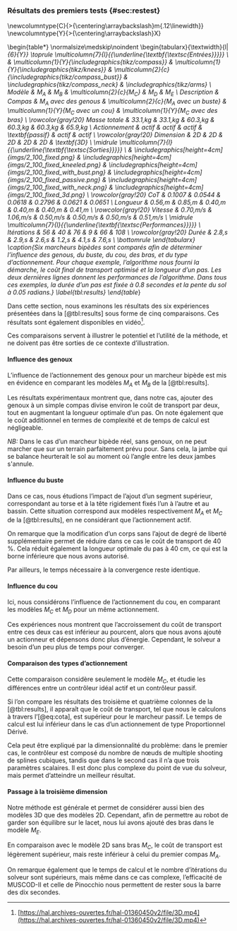 ### Résultats des premiers tests {#sec:restest}

\newcolumntype{C}{>{\centering\arraybackslash}m{.12\linewidth}}
\newcolumntype{Y}{>{\centering\arraybackslash}X}

\begin{table*}
    \normalsize\medskip\noindent
    \begin{tabularx}{\textwidth}{l| *{6}{Y}}
        \toprule \multicolumn{7}{l}{{\underline{\textbf{\textsc{Entrées}}}}}
        \\ &
        \multicolumn{1}{Y}{\includegraphics{tikz/compass}} &
        \multicolumn{1}{Y}{\includegraphics{tikz/knees}} &
        \multicolumn{2}{c}{\includegraphics{tikz/compass_bust}} &
        \includegraphics{tikz/compass_neck} &
        \includegraphics{tikz/arms}
        \\ Modèle & $M_A$ & $M_B$ & \multicolumn{2}{c}{$M_C$} & $M_D$ & $M_E$
        \\ Description & Compas & $M_A$ avec des genous &
        \multicolumn{2}{c}{$M_A$ avec un buste} &
        \multicolumn{1}{Y}{$M_C$ avec un cou} &
        \multicolumn{1}{Y}{$M_C$ avec des bras}
        \\  \rowcolor{gray!20}
        Masse totale & 33.1\,kg & 33.1\,kg & 60.3\,kg & 60.3\,kg & 60.3\,kg & 65.9\,kg
        \\ Actionnement & actif & actif & actif & \textbf{passif} & actif & actif
        \\  \rowcolor{gray!20}
        Dimension & 2D & 2D & 2D & 2D & 2D & \textbf{3D}
        \\ \midrule \multicolumn{7}{l}{{\underline{\textbf{\textsc{Sorties}}}}}
        \\ &
        \includegraphics[height=4cm]{imgs/2_100_fixed.png} &
        \includegraphics[height=4cm]{imgs/2_100_fixed_kneeled.png} &
        \includegraphics[height=4cm]{imgs/2_100_fixed_with_bust.png} &
        \includegraphics[height=4cm]{imgs/2_100_fixed_passive.png} &
        \includegraphics[height=4cm]{imgs/2_100_fixed_with_neck.png} &
        \includegraphics[height=4cm]{imgs/2_100_fixed_3d.png}
        \\ \rowcolor{gray!20}
        CoT & 0.1007 & 0.0544 & 0.0618 & 0.2796 & 0.0621 & 0.0651
        \\ Longueur & 0.56\,m & 0.85\,m & 0.40\,m & 0.40\,m & 0.40\,m & 0.41\,m
        \\ \rowcolor{gray!20}
        Vitesse &  0.70\,m/s & 1.06\,m/s & 0.50\,m/s & 0.50\,m/s & 0.50\,m/s & 0.51\,m/s
        \\ \midrule \multicolumn{7}{l}{{\underline{\textbf{\textsc{Performances}}}}}
        \\ Itérations & 56 & 40 & 76 & 9 & 66 & 108
        \\ \rowcolor{gray!20}
        Durée & 2.8\,s & 2.9\,s & 2.6\,s & 1.2\,s & 4.1\,s & 7.6\,s
        \\ \bottomrule
    \end{tabularx}
    \caption{Six marcheurs bipèdes sont comparés afin de déterminer l’influence des genous, du buste, du cou, des bras,
    et du type d’actionnement. Pour chaque exemple, l’algorithme nous fourni la démarche, le coût final de transport
    optimisé et la longueur d’un pas. Les deux dernières lignes donnent les performances de l’algorithme. Dans tous ces
    exemples, la durée d’un pas est fixée à 0.8 secondes et la pente du sol à 0.05 radians.}
    \label{tbl:results}
\end{table*}


Dans cette section, nous examinons les résultats des six expériences présentées dans la [@tbl:results] sous forme de
cinq comparaisons. Ces résultats sont également disponibles en vidéo[^12].

[^12]: [https://hal.archives-ouvertes.fr/hal-01360450v2/file/3D.mp4](https://hal.archives-ouvertes.fr/hal-01360450v2/file/3D.mp4)

<!--TODO: fichier hal.laas.fr, v2-->

Ces comparaisons servent à illustrer le potentiel et l’utilité de la méthode, et ne doivent pas être sorties de ce
contexte d’illustration.

#### Influence des genoux

L’influence de l’actionnement des genoux pour un marcheur bipède est mis en évidence en comparant les modèles $M_A$ et
$M_B$ de la [@tbl:results].

Les résultats expérimentaux montrent que, dans notre cas, ajouter des genoux à un simple compas divise environ le coût
de transport par deux, tout en augmentant la longueur optimale d’un pas. On note également que le coût additionnel en
termes de complexité et de temps de calcul est négligeable.

*NB:* Dans le cas d’un marcheur bipède réel, sans genoux, on ne peut marcher que sur un terrain parfaitement prévu
pour. Sans cela, la jambe qui se balance heurterait le sol au moment où l’angle entre les deux jambes s'annule.

#### Influence du buste

Dans ce cas, nous étudions l’impact de l’ajout d’un segment supérieur, correspondant au torse et à la tête rigidement
fixés l’un à l’autre et au bassin. Cette situation correspond aux modèles respectivement $M_A$ et $M_C$ de la
[@tbl:results], en ne considérant que l’actionnement actif.

On remarque que la modification d’un corps sans l’ajout de degré de liberté supplémentaire permet de réduire dans
ce cas le coût de transport de 40 %. Cela réduit également la longueur optimale du pas à 40 cm, ce qui est la borne
inférieure que nous avons autorisé.

Par ailleurs, le temps nécessaire à la convergence reste identique.

#### Influence du cou

Ici, nous considérons l’influence de l’actionnement du cou, en comparant les modèles $M_C$ et $M_D$ pour un même
actionnement.

Ces expériences nous montrent que l’accroissement du coût de transport entre ces deux cas est inférieur au pourcent,
alors que nous avons ajouté un actionneur et dépensons donc plus d’énergie. Cependant, le solveur a besoin d’un peu
plus de temps pour converger.

#### Comparaison des types d’actionnement

Cette comparaison considère seulement le modèle $M_C$, et étudie les différences entre un contrôleur idéal actif et un
contrôleur passif.

Si l’on compare les résultats des troisième et quatrième colonnes de la [@tbl:results], il apparaît que le coût de
transport, tel que nous le calculons à travers l’[@eq:cota], est supérieur pour le marcheur passif. Le temps de calcul
est lui inférieur dans le cas d’un actionnement de type Proportionnel Dérivé.

Cela peut être expliqué par la dimensionnalité du problème: dans le premier cas, le contrôleur est composé du nombre
de nœuds de multiple shooting de splines cubiques, tandis que dans le second cas il n’a que trois paramètres scalaires.
Il est donc plus complexe du point de vue du solveur, mais permet d’atteindre un meilleur résultat.

#### Passage à la troisième dimension

Notre méthode est générale et permet de considérer aussi bien des modèles 3D que des modèles 2D. Cependant, afin de
permettre au robot de garder son équilibre sur le lacet, nous lui avons ajouté des bras dans le modèle $M_E$.

En comparaison avec le modèle 2D sans bras $M_C$, le coût de transport est légèrement supérieur, mais reste inférieur à
celui du premier compas $M_A$.

On remarque également que le temps de calcul et le nombre d’itérations du solveur sont supérieurs, mais même dans ce
cas complexe, l’efficacité de MUSCOD-II et celle de Pinocchio nous permettent de rester sous la barre des dix
secondes.
